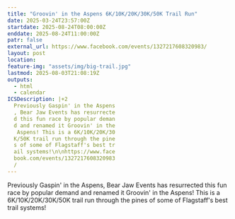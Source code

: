 ```yaml
---
title: "Groovin' in the Aspens 6K/10K/20K/30K/50K Trail Run"
date: 2025-03-24T23:57:00Z
startdate: 2025-08-24T08:00:00Z
enddate: 2025-08-24T11:00:00Z
patr: false
external_url: https://www.facebook.com/events/1327217608320983/
layout: post
location: 
feature-img: "assets/img/big-trail.jpg"
lastmod: 2025-08-03T21:08:19Z
outputs:
  - html
  - calendar
ICSDescription: |+2
  Previously Gaspin' in the Aspens  , Bear Jaw Events has resurrecte  d this fun race by popular deman  d and renamed it Groovin' in the   Aspens! This is a 6K/10K/20K/30  K/50K trail run through the pine  s of some of Flagstaff's best tr  ail systems!\n\nhttps://www.face  book.com/events/1327217608320983  /
---
```


Previously Gaspin' in the Aspens, Bear Jaw Events has resurrected this fun race by popular demand and renamed it Groovin' in the Aspens! This is a 6K/10K/20K/30K/50K trail run through the pines of some of Flagstaff's best trail systems!<br>
  <br>
  
